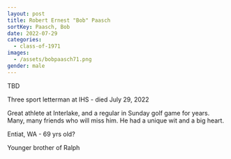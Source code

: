 ```yaml
---
layout: post
title: Robert Ernest "Bob" Paasch
sortKey: Paasch, Bob
date: 2022-07-29
categories:
  - class-of-1971
images:
  - /assets/bobpaasch71.png
gender: male
---
```

T﻿BD

Three sport letterman at IHS - died July 29, 2022

Great athlete at Interlake, and a regular in Sunday golf game for years. Many, many friends who will miss him. He had a unique wit and a big heart.

Entiat, WA - 69 yrs old?

Y﻿ounger brother of Ralph